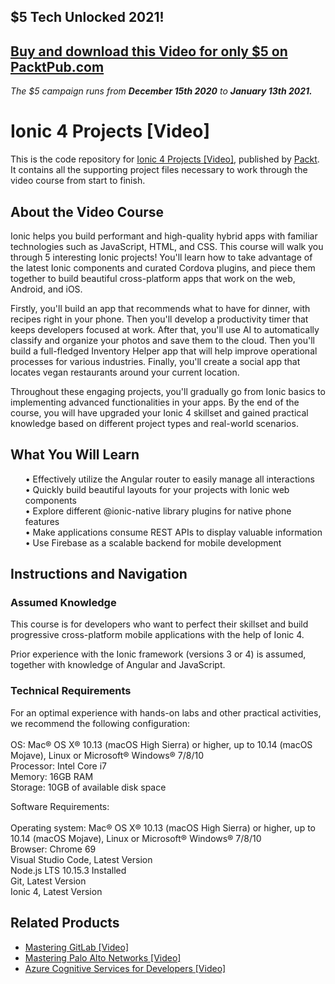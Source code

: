 ## $5 Tech Unlocked 2021!
[Buy and download this Video for only $5 on PacktPub.com](https://www.packtpub.com/product/ionic-4-projects-video/9781838644741)
-----
*The $5 campaign         runs from __December 15th 2020__ to __January 13th 2021.__*

# Ionic 4 Projects [Video]
This is the code repository for [Ionic 4 Projects [Video]]( https://www.packtpub.com/mobile/ionic-4-projects-video), published by [Packt](https://www.packtpub.com/?utm_source=github). It contains all the supporting project files necessary to work through the video course from start to finish.
## About the Video Course
Ionic helps you build performant and high-quality hybrid apps with familiar technologies such as JavaScript, HTML, and CSS. This course will walk you through 5 interesting Ionic projects! You'll learn how to take advantage of the latest Ionic components and curated Cordova plugins, and piece them together to build beautiful cross-platform apps that work on the web, Android, and iOS.

Firstly, you'll build an app that recommends what to have for dinner, with recipes right in your phone. Then you'll develop a productivity timer that keeps developers focused at work. After that, you'll use AI to automatically classify and organize your photos and save them to the cloud. Then you'll build a full-fledged Inventory Helper app that will help improve operational processes for various industries. Finally, you'll create a social app that locates vegan restaurants around your current location.

Throughout these engaging projects, you'll gradually go from Ionic basics to implementing advanced functionalities in your apps. By the end of the course, you will have upgraded your Ionic 4 skillset and gained practical knowledge based on different project types and real-world scenarios. 
<H2>What You Will Learn</H2>
<DIV class>

<UL>
• Effectively utilize the Angular router to easily manage all interactions <br/>
• Quickly build beautiful layouts for your projects with Ionic web components <br/>
• Explore different @ionic-native library plugins for native phone features <br/>
• Make applications consume REST APIs to display valuable information <br/>
• Use Firebase as a scalable backend for mobile development <br/>
</LI></UL></DIV>

## Instructions and Navigation
### Assumed Knowledge
This course is for developers who want to perfect their skillset and build progressive cross-platform mobile applications with the help of Ionic 4.

Prior experience with the Ionic framework (versions 3 or 4) is assumed, together with knowledge of Angular and JavaScript. 
### Technical Requirements <br/>
For an optimal experience with hands-on labs and other practical activities, we recommend the following configuration: <br/><br/>
OS: Mac® OS X® 10.13 (macOS High Sierra) or higher, up to 10.14 (macOS Mojave), Linux or Microsoft® Windows® 7/8/10<br/>
Processor: Intel Core i7<br/>
Memory: 16GB RAM<br/>
Storage: 10GB of available disk space<br/>

Software Requirements: <br/><br/>
Operating system: Mac® OS X® 10.13 (macOS High Sierra) or higher, up to 10.14 (macOS Mojave), Linux or Microsoft® Windows® 7/8/10 <br/>
Browser: Chrome 69<br/>
Visual Studio Code, Latest Version<br/>
Node.js LTS 10.15.3 Installed<br/>
Git, Latest Version<br/>
Ionic 4, Latest Version <br/>

## Related Products
* [Mastering GitLab [Video]](https://www.packtpub.com/networking-and-servers/mastering-gitlab-video?utm_source=github&utm_medium=repository&utm_campaign=9781789537642)
* [Mastering Palo Alto Networks [Video]](https://www.packtpub.com/networking-and-servers/mastering-palo-alto-networks-video)
* [Azure Cognitive Services for Developers [Video]](https://www.packtpub.com/application-development/azure-cognitive-services-developers-video)

